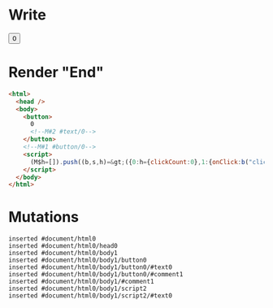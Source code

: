 # Write
  <body><button>0<!M#2 #text/0></button><!M#1 #button/0></body><script>(M$h=[]).push((b,s,h)=>({0:h={clickCount:0},1:{onClick:b("clickHandler",h)},2:{_:h}}),[2,"subscribe_clickCount$renderBody",1,"FancyButton$onclick_hydrate",])</script>


# Render "End"
```html
<html>
  <head />
  <body>
    <button>
      0
      <!--M#2 #text/0-->
    </button>
    <!--M#1 #button/0-->
    <script>
      (M$h=[]).push((b,s,h)=&gt;({0:h={clickCount:0},1:{onClick:b("clickHandler",h)},2:{_:h}}),[2,"subscribe_clickCount$renderBody",1,"FancyButton$onclick_hydrate",])
    </script>
  </body>
</html>
```

# Mutations
```
inserted #document/html0
inserted #document/html0/head0
inserted #document/html0/body1
inserted #document/html0/body1/button0
inserted #document/html0/body1/button0/#text0
inserted #document/html0/body1/button0/#comment1
inserted #document/html0/body1/#comment1
inserted #document/html0/body1/script2
inserted #document/html0/body1/script2/#text0
```